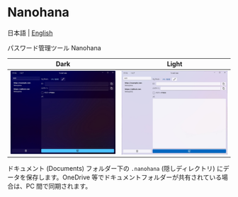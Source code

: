 # Nanohana
日本語 | [English](README.en.md)

パスワード管理ツール Nanohana

|Dark|Light|
|:--:|:--:|
|![Dark Nanohana](docs/Dark.jpg)|![Light Nanohana](docs/Light.jpg)|

ドキュメント (Documents) フォルダー下の `.nanohana` (隠しディレクトリ) にデータを保存します。OneDrive 等でドキュメントフォルダーが共有されている場合は、PC 間で同期されます。
